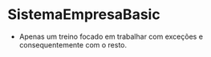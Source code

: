 # SistemaEmpresaBasic

- Apenas um treino focado em trabalhar com exceções e consequentemente com o resto.
